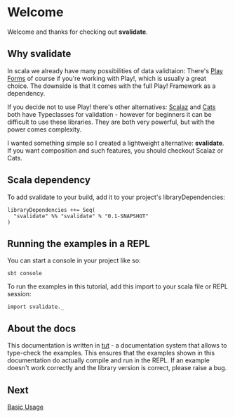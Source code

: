 # Welcome

Welcome and thanks for checking out **svalidate**.

## Why svalidate

In scala we already have many possibilities of data validtaion: There's
[Play Forms](https://www.playframework.com/documentation/2.5.x/ScalaForms)
of course if you're working with Play!, which is usually a great choice. The downside
is that it comes with the full Play! Framework as a dependency.

If you decide not to use Play! there's other alternatives:
[Scalaz](https://github.com/scalaz/scalaz) and [Cats](https://github.com/typelevel/cats)
both have Typeclasses for validation - however for beginners it can be difficult to use
these libraries. They are both very powerful, but with the power comes complexity.

I wanted something simple so I created a lightweight alternative: **svalidate**. If you
want composition and such features, you should checkout Scalaz or Cats.

## Scala dependency

To add svalidate to your build, add it to your project's libraryDependencies:

```
libraryDependencies ++= Seq(
  "svalidate" %% "svalidate" % "0.1-SNAPSHOT"
)
```

## Running the examples in a REPL

You can start a console in your project like so:

```
sbt console
```

To run the examples in this tutorial, add this import to your scala file or
REPL session:

```tut
import svalidate._
```

## About the docs

This documentation is written in [tut](https://github.com/tpolecat/tut) - a
documentation system that allows to type-check the examples. This ensures that the
examples shown in this documentation do actually compile and run in the REPL.
If an example doesn't work correctly and the library version is correct, please
raise a bug.

## Next

[Basic Usage](02-BASIC-USAGE.md)

